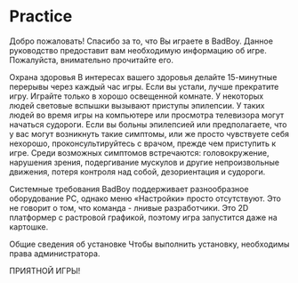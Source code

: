 # Practice
Добро пожаловать!
Спасибо за то, что Вы играете в BadBoy. Данное руководство предоставит
вам необходимую информацию об игре. Пожалуйста, внимательно прочитайте его.

Охрана здоровья
В интересах вашего здоровья делайте 15-минутные перерывы через каждый час
игры. Если вы устали, лучше прекратите игру. Играйте только в хорошо освещенной
комнате. У некоторых людей световые вспышки вызывают приступы эпилепсии. У
таких людей во время игры на компьютере или просмотра телевизора могут начаться
судороги. Если вы больны эпилепсией или предполагаете, что у вас могут возникнуть такие 
симптомы, или же просто чувствуете себя нехорошо, проконсультируйтесь с врачом, прежде 
чем приступить к игре. Среди возможных симптомов встречаются: головокружение, нарушения зрения,
подергивание мускулов и другие непроизвольные движения, потеря контроля над собой, дезориентация и судороги.

Системные требования
BadBoy поддерживает разнообразное оборудование PС, однако меню «Настройки» просто отсутствуют.
Это не говорит о том, что команда - лнивые разработчики. Это 2D платформер с растровой графикой, поэтому
игра запустится даже на картошке.

Общие сведения об установке
Чтобы выполнить установку, необходимы права администратора.

ПРИЯТНОЙ ИГРЫ!
